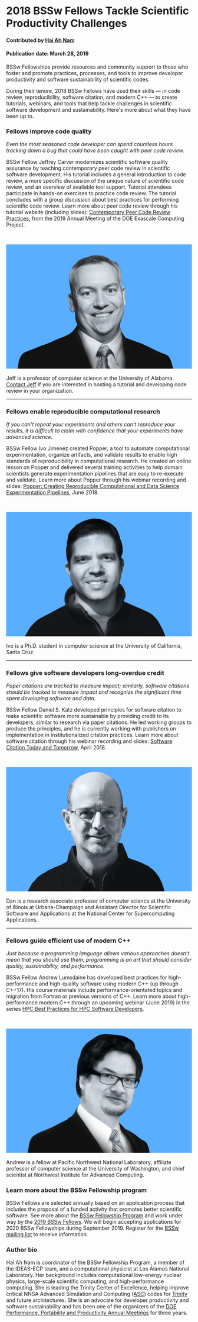 # 2018 BSSw Fellows Tackle Scientific Productivity Challenges


#### Contributed by [Hai Ah Nam](https://github.com/hnamLANL "Hai Ah Nam GitHub Profile")

#### Publication date: March 28, 2019

BSSw Fellowships provide resources and community support to those who foster and promote practices, processes, and tools to improve developer productivity and software sustainability of scientific codes. 

During their tenure, 2018 BSSw Fellows have used their skills — in code review, reproducibility, software citation, and modern C++ — to create tutorials, webinars, and tools that help tackle challenges in scientific software development and sustainability.  Here's more about what they have been up to.

### Fellows improve code quality
_Even the most seasoned code developer can spend countless hours tracking down a bug that could have been caught with peer code review._ 

BSSw Fellow Jeffrey Carver modernizes scientific software quality assurance by teaching contemporary peer code review in scientific software development. His tutorial includes a general introduction to code review, a more specific discussion of the unique nature of scientific code review, and an overview of available tool support. Tutorial attendees participate in hands-on exercises to practice code review. The tutorial concludes with a group discussion about best practices for performing scientific code review. Learn more about peer code review through his tutorial website (including slides): [Contemporary Peer Code Review Practices](https://se4science.org/tutorials/ECP19/), from the 2019 Annual Meeting of the DOE Exascale Computing Project. 
<p>&nbsp;</p>

<img src='../../images/Fell_carver.jpg' class='logo' />

Jeff is a professor of computer science at the University of Alabama. <a href="mailto:carver@cs.ua.edu">Contact Jeff</a> if you are interested in hosting a tutorial and developing code review in your organization.


---
### Fellows enable reproducible computational research
_If you can’t repeat your experiments and others can’t reproduce your results, it is difficult to claim with confidence that your experiments have advanced science._  

BSSw Fellow Ivo Jimenez created Popper, a tool to automate computational experimentation, organize artifacts, and validate results to enable high standards of reproducibility in computational research. He created an online lesson on Popper and delivered several training activities to help domain scientists generate experimentation pipelines that are easy to re-execute and validate. Learn more about Popper through his webinar recording and slides: [Popper: Creating Reproducible Computational and Data Science Experimentation Pipelines](https://ideas-productivity.org/events/hpc-best-practices-webinars/#webinar019), June 2018.
<p>&nbsp;</p>

<img src='../../images/Fell_jiminez.jpg' class='logo' />

Ivo is a Ph.D. student in computer science at the University of California, Santa Cruz.  


---
### Fellows give software developers long-overdue credit
_Paper citations are tracked to measure impact; similarly, software citations should be tracked to measure impact and recognize the significant time spent developing software and data._ 

BSSw Fellow Daniel S. Katz developed principles for software citation to make scientific software more sustainable by providing credit to its developers, similar to research via paper citations. He led working groups to produce the principles, and he is currently working with publishers on implementation in institutionalized citation practices. Learn more about software citation through his webinar recording and slides: [Software Citation Today and Tomorrow](https://ideas-productivity.org/events/hpc-best-practices-webinars/#webinar017), April 2018.
<p>&nbsp;</p>

<img src='../../images/Fell_katz.jpg' class='logo' />

Dan is a research associate professor of computer science at the University of Illinois at Urbana-Champaign and Assistant Director for Scientific Software and Applications at the National Center for Supercomputing Applications.  


---
### Fellows guide efficient use of modern C++ 
_Just because a programming language allows various approaches doesn’t mean that you should use them; programming is an art that should consider quality, sustainability, and performance._  

BSSw Fellow Andrew Lumsdaine has developed best practices for high-performance and high-quality software using modern C++ (up through C++17).  His course materials include performance-orientated topics and migration from Fortran or previous versions of C++.  Learn more about high-performance modern C++ through an upcoming webinar (June 2019) in the series [HPC Best Practices for HPC Software Developers](https://ideas-productivity.org/events/hpc-best-practices-webinars).
<p>&nbsp;</p>

<img src='../../images/Fell_lumsdaine.jpg' class='logo' />

Andrew is a fellow at Pacific Northwest National Laboratory, affiliate professor of computer science at the University of Washington, and chief scientist at Northwest Institute for Advanced Computing.  


### Learn more about the BSSw Fellowship program
BSSw Fellows are selected annually based on an application process that includes the proposal of a funded activity that promotes better scientific software. See more about the [BSSw Fellowship Program](https://bssw.io/fellowship) and work under way by the [2019 BSSw Fellows](https://bssw.io/blog_posts/introducing-the-2019-bssw-fellows). We will begin accepting applications for 2020 BSSw Fellowships during September 2019. Register for the [BSSw mailing list](https://bssw.io/pages/receive-our-email-digest) to receive information.


### Author bio
Hai Ah Nam is coordinator of the BSSw Fellowship Program, a member of the IDEAS-ECP team, and a computational physicist at Los Alamos National Laboratory.  Her  background includes computational low-energy nuclear physics, large-scale scientific computing, and high-performance computing. She is leading the Trinity Center of Excellence, helping  improve critical NNSA Advanced Simulation and Computing ([ASC](https://www.lanl.gov/projects/advanced-simulation-computing)) codes for [Trinity](https://www.lanl.gov/projects/trinity/index.php) and future architectures.  She is an advocate for developer productivity and software sustainability and has been one of the organizers of the [DOE Performance, Portability and Productivity Annual Meetings](https://doep3meeting2019.lbl.gov) for three years.


<!---
Publish: yes
RSS update: 2019-03-28
Categories: collaboration
Topics: projects and organizations
Tags: bssw-blog-article
Level: 2
Prerequisites: default
Aggregate: none
--->

